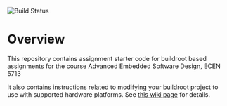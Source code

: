 ![Build Status](https://github.com/cu-ecen-aeld/assignment-4-Dscano/actions/workflows/github-actions.yml/badge.svg)


# Overview

This repository contains assignment starter code for buildroot based assignments for the course Advanced Embedded Software Design, ECEN 5713

It also contains instructions related to modifying your buildroot project to use with supported hardware platforms.  See [this wiki page](https://github.com/cu-ecen-5013/buildroot-assignments-base/wiki/Supported-Hardware) for details.
